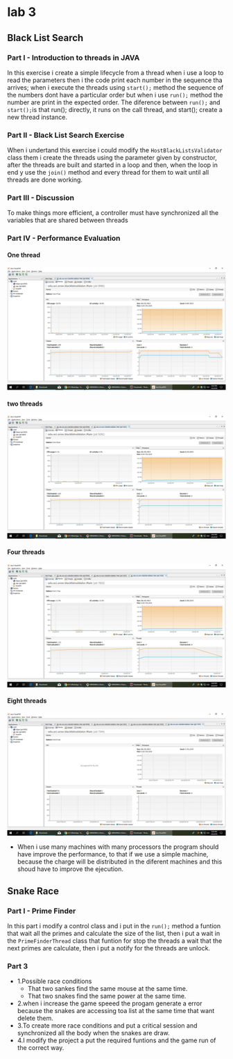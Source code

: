 


# lab 3 

## Black List Search

### Part I - Introduction to threads in JAVA
In this exercise i create a simple lifecycle from a thread when i use a loop to read the parameters then i the code print each number in the sequence tha arrives; when i execute the threads using `start();` method  the sequence of the numbers dont have a particular order but when i use `run();` method  the number are print in the expected order.
The diference between `run();` and `start();`is that run(); directly, it runs on the call thread, and start(); create a new thread instance.

### Part II - Black List Search Exercise

When i undertand this exercise i could modify the `HostBlackListsValidator` class  them i create the threads using the parameter given by constructor, after the threads are built and started in a loop and then, when the loop in end y use the `join()` method and  every thread for them to wait until all threads are done working.

### Part III - Discussion

To make things more efficient, a controller must have  synchronized all the variables that are shared between threads

### Part IV - Performance Evaluation

#### One thread
![foto](imagenes/2.png)
#### two threads
![foto](imagenes/3.png)
#### Four threads
![foto](imagenes/4.png)
#### Eight threads
![foto](imagenes/5.png)
 - When i use many machines with many processors the program should have improve the  performance, to that if we use a simple machine, because the charge will be distributed in the diferent machines and this shoud have to improve the ejecution.

## Snake Race

### Part I - Prime Finder
In this part i modify a control class and i put in the `run();` method a funtion that wait all the primes and calculate the size of the list, then i put a wait in the `PrimeFinderThread` class that funtion for stop the threads a wait that the next primes are calculate, then i put a notify for the threads are unlock.
### Part 3

 - 1.Possible race conditions
	 - 	That two sankes find the same mouse at the same time.
	-	That two snakes find the same power at the same time.
 - 2.when i increase the game speeed  the progam generate a error because the snakes are accessing toa list at the same time that want delete them. 
 - 3.To create more race conditions and put a critical session and synchronized all the body when the snakes are draw.
 - 4.I modify the project a put the required funtions and the game run of the correct way.
